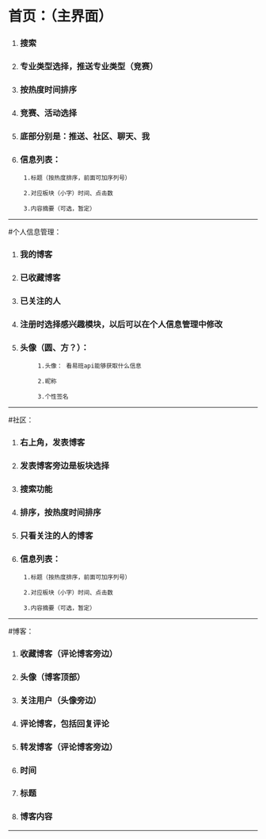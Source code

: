 # 首页：（主界面）

1. ### 搜索

1. ### 专业类型选择，推送专业类型（竞赛）

1. ### 按热度时间排序

1. ### 竞赛、活动选择

1. ### 底部分别是：推送、社区、聊天、我


1. ### 信息列表： 

		1.标题（按热度排序，前面可加序列号）

		2.对应板块（小字）时间、点击数

		3.内容摘要（可选，暂定）

----------

#个人信息管理：

1. ### 我的博客

1.	### 已收藏博客

1. ### 已关注的人

1. ### 注册时选择感兴趣模块，以后可以在个人信息管理中修改

1. ### 头像（圆、方？）： 
 

			1.头像： 看易班api能够获取什么信息 

			2.昵称

			3.个性签名

----------


#社区：

1. ### 右上角，发表博客

1. ### 发表博客旁边是板块选择

1. ### 搜索功能

1. ### 排序，按热度时间排序

1. ### 只看关注的人的博客

1. ### 信息列表：
		
		1.标题（按热度排序，前面可加序列号）

		2.对应板块（小字）时间、点击数

		3.内容摘要（可选，暂定）

----------


#博客：

1. ### 收藏博客（评论博客旁边）

1. ### 头像（博客顶部）

1. ### 关注用户（头像旁边）

1.	### 评论博客，包括回复评论

1. ### 转发博客（评论博客旁边）
 
1. ### 时间
 
1. ### 标题
 
1. ### 博客内容

----------
